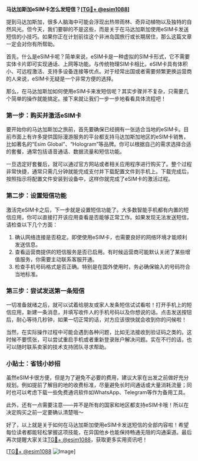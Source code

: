 **马达加斯加eSIM卡怎么发短信？[[TG💪+ @esim1088](https://t.me/s/esim1088)]**

提到马达加斯加，很多人脑海中可能会浮现出热带雨林、奇异动植物以及独特的自然风光。但今天，我们要聊的不是这些，而是关于在马达加斯加使用eSIM卡发送短信的小技巧。如果你正在计划前往这个非洲岛国旅行或长期居住，那么这篇文章一定会对你有所帮助。

首先，什么是eSIM卡呢？简单来说，eSIM卡是一种虚拟的SIM卡形式，它不需要实体卡片即可实现通话、上网等功能。与传统物理SIM卡相比，eSIM卡具有体积小、可远程激活、支持多设备连接等优点。对于经常出国或者需要频繁更换运营商的人来说，eSIM卡无疑是一个非常方便的选择。

那么，在马达加斯加如何使用eSIM卡来发短信呢？其实步骤并不复杂，只需要几个简单的操作就能搞定。接下来就让我们一步一步地看看具体流程吧！

### 第一步：购买并激活eSIM卡

要开始你的马达加斯加之旅前，首先要确保已经拥有一张适合当地的eSIM卡。目前市面上有许多提供国际漫游服务的平台都支持马达加斯加地区的eSIM卡销售，比如著名的“Esim Global”、“Hologram”等品牌。你可以根据自己的需求选择合适的套餐，通常包括语音通话、数据流量和短信功能。

一旦选定好套餐后，就可以通过官方网站或者相关应用程序进行购买了。整个过程非常快捷，通常只需几分钟就能完成支付并下载配置文件到手机上。下载完成后，按照指示将配置文件安装到设备中，这样你就完成了eSIM卡的激活过程。

### 第二步：设置短信功能

激活完eSIM卡之后，下一步就是设置短信功能了。大多数智能手机都有内置的短信应用，你可以直接打开该应用查看是否能够正常工作。如果发现无法发送短信，请检查以下几个方面：

1. 确认网络连接是否稳定。即使使用eSIM卡，也需要良好的网络环境才能顺利发送信息。
2. 查看运营商提供的短信服务是否已启用。有时候运营商可能默认关闭了某些增值服务，你需要主动联系客服开通。
3. 检查手机号码格式是否正确。特别是在国外使用时，务必确保输入的号码符合当地标准。

### 第三步：尝试发送第一条短信

一切准备就绪之后，就可以试着给朋友或家人发条短信试试看啦！打开手机上的短信应用，新建一条消息，并填写收件人的手机号码以及你想说的话。点击发送按钮后，耐心等待几秒钟，如果一切正常的话，对方应该很快就会收到你的问候啦！

当然，在实际操作过程中可能会遇到各种问题，比如无法接收到验证码之类的。这时候不要慌张，可以尝试重启手机或者重新登录账户解决问题。实在不行的话，也可以随时联系卖家的技术支持团队寻求帮助。

### 小贴士：省钱小妙招

虽然eSIM卡很方便，但是为了避免不必要的费用，建议大家在出发之前做好充分规划。例如提前了解目的地的收费标准，尽量避免长时间通话或大量消耗流量；同时也可以考虑下载一些免费通讯软件如WhatsApp、Telegram等作为备用工具。

此外，还有一点需要注意——并不是所有的国家和地区都支持eSIM卡哦！所以在决定购买之前一定要确认清楚哦～

好了，以上就是关于如何在马达加斯加使用eSIM卡发送短信的全部内容啦！希望每位读者都能轻松掌握这项技能，在异国他乡也能保持畅通无阻的沟通渠道。最后再次提醒大家关注[TG💪+ @esim1088](https://t.me/s/esim1088)，获取更多实用资讯吧！

[[TG💪+ @esim1088](https://t.me/s/esim1088) ![Image](https://i.postimg.cc/4NQfJmqS/Snipaste-2025-05-13-00-14-12.png)]
